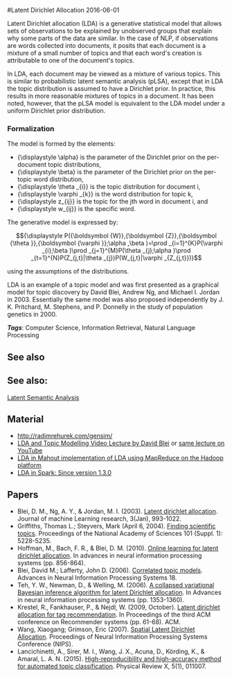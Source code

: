 
#Latent Dirichlet Allocation
2016-06-01

Latent Dirichlet allocation (LDA) is a generative statistical model that allows sets of observations to be explained by unobserved groups that explain why some parts of the data are similar. In the case of NLP, if observations are words collected into documents, it posits that each document is a mixture of a small number of topics and that each word's creation is attributable to one of the document's topics. 

In LDA, each document may be viewed as a mixture of various topics. This is similar to probabilistic latent semantic analysis (pLSA), except that in LDA the topic distribution is assumed to have a Dirichlet prior. In practice, this results in more reasonable mixtures of topics in a document. It has been noted, however, that the pLSA model is equivalent to the LDA model under a uniform Dirichlet prior distribution.

### Formalization
The model is formed by the elements:
* {\displaystyle \alpha} is the parameter of the Dirichlet prior on the per-document topic distributions,
* {\displaystyle \beta} is the parameter of the Dirichlet prior on the per-topic word distribution,
* {\displaystyle \theta _{i}} is the topic distribution for document i,
* {\displaystyle \varphi _{k}} is the word distribution for topic k,
* {\displaystyle z_{ij}} is the topic for the jth word in document i, and
* {\displaystyle w_{ij}} is the specific word.

The generative model is expressed by:

$${\displaystyle P({\boldsymbol {W}},{\boldsymbol {Z}},{\boldsymbol {\theta }},{\boldsymbol {\varphi }};\alpha ,\beta )=\prod _{i=1}^{K}P(\varphi _{i};\beta )\prod _{j=1}^{M}P(\theta _{j};\alpha )\prod _{t=1}^{N}P(Z_{j,t}|\theta _{j})P(W_{j,t}|\varphi _{Z_{j,t}})}$$

using the assumptions of the distributions.

LDA is an example of a topic model and was first presented as a graphical model for topic discovery by David Blei, Andrew Ng, and Michael I. Jordan in 2003. Essentially the same model was also proposed independently by J. K. Pritchard, M. Stephens, and P. Donnelly in the study of population genetics in 2000.

***Tags***: Computer Science, Information Retrieval, Natural Language Processing

## See also
## See also:
[Latent Semantic Analysis](/latent_semantic_analysis)
## Material
* http://radimrehurek.com/gensim/
* [LDA and Topic Modelling Video Lecture by David Blei](http://videolectures.net/mlss09uk_blei_tm/) or [same lecture on YouTube](https://www.youtube.com/watch?v=DDq3OVp9dNA/)
* [LDA in Mahout implementation of LDA using MapReduce on the Hadoop platform](https://mahout.apache.org/users/clustering/latent-dirichlet-allocation.html)
* [LDA in Spark: Since version 1.3.0](https://spark.apache.org/docs/latest/mllib-clustering.html#latent-dirichlet-allocation-lda)

## Papers
* Blei, D. M., Ng, A. Y., & Jordan, M. I. (2003). [Latent dirichlet allocation](http://www.jmlr.org/papers/v3/blei03a.html). Journal of machine Learning research, 3(Jan), 993-1022.
* Griffiths, Thomas L.; Steyvers, Mark (April 6, 2004). [Finding scientific topics](http://www.pnas.org/content/101/suppl_1/5228.short). Proceedings of the National Academy of Sciences 101 (Suppl. 1): 5228-5235.
* Hoffman, M., Bach, F. R., & Blei, D. M. (2010). [Online learning for latent dirichlet allocation](http://papers.nips.cc/paper/3902-online-learning-for-latentdirichlet-allocation!). In advances in neural information processing systems (pp. 856-864).
* Blei, David M.; Lafferty, John D. (2006). [Correlated topic models](http://galton.uchicago.edu/~lafferty/pdf/ctm.pdf). Advances in Neural Information Processing Systems 18.
* Teh, Y. W., Newman, D., & Welling, M. (2006). [A collapsed variational Bayesian inference algorithm for latent Dirichlet allocation](http://machinelearning.wustl.edu/mlpapers/paper_files/NIPS2006_511.pdf). In Advances in neural information processing systems (pp. 1353-1360).
* Krestel, R., Fankhauser, P., & Nejdl, W. (2009, October). [Latent dirichlet allocation for tag recommendation](https://www.researchgate.net/profile/Ralf_Krestel/publication/221141032_Latent_dirichlet_allocation_for_tag_recommendation/links/02e7e51e42a994f415000000.pdf). In Proceedings of the third ACM conference on Recommender systems (pp. 61-68). ACM.
* Wang, Xiaogang; Grimson, Eric (2007). [Spatial Latent Dirichlet Allocation](http://machinelearning.wustl.edu/mlpapers/paper_files/NIPS2007_102.pdf). Proceedings of Neural Information Processing Systems Conference (NIPS).
* Lancichinetti, A., Sirer, M. I., Wang, J. X., Acuna, D., Körding, K., & Amaral, L. A. N. (2015). [High-reproducibility and high-accuracy method for automated topic classification](http://link.aps.org/pdf/10.1103/PhysRevX.5.011007). Physical Review X, 5(1), 011007.


